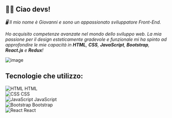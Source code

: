 <h2>🤙🏻 Ciao devs!</h2>

<i>🖥 Il mio nome è Giovanni e sono un appassionato sviluppatore Front-End. 

Ho acquisito competenze avanzate nel mondo dello sviluppo web. La mia passione per il design esteticamente gradevole e funzionale mi ha spinto ad approfondire le mie capacità in <b>HTML</b>, <b>CSS</b>, <b>JavaScript</b>, <b>Bootstrap</b>, <b>React.js</b> e <b>Redux</b>!</i>

![image](https://github.com/giovgio90/giovgio90/assets/135556508/d0947426-9f76-46f6-b932-499ec29aac84)

<h2>Tecnologie che utilizzo:</h2>

![HTML](https://via.placeholder.com/15/FFD700/000000?text=+) HTML  
![CSS](https://via.placeholder.com/15/FFD700/000000?text=+) CSS  
![JavaScript](https://via.placeholder.com/15/FFD700/000000?text=+) JavaScript  
![Bootstrap](https://via.placeholder.com/15/FFD700/000000?text=+) Bootstrap  
![React](https://via.placeholder.com/15/FFD700/000000?text=+) React
